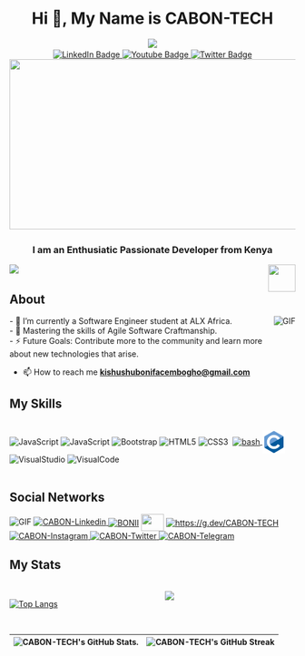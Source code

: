 <h1 align="center">Hi 👋, My Name is CABON-TECH</h1>
<div id="header" align="center">
  <img src="https://media.giphy.com/media/M9gbBd9nbDrOTu1Mqx/giphy.gif" width="100"/>
  <div id="badges" align="center">
  <a href="https://www.linkedin.com/in/boniface-mbogho-66242a243?lipi=urn%3Ali%3Apage%3Ad_flagship3_profile_view_base_contact_details%3Br86yJt9GRa%2BT7EUmujdivw%3D%3D">
    <img src="https://img.shields.io/badge/LinkedIn-blue?style=for-the-badge&logo=linkedin&logoColor=white" alt="LinkedIn Badge"/>
  </a>
  <a href="your-youtube-URL">
    <img src="https://img.shields.io/badge/YouTube-red?style=for-the-badge&logo=youtube&logoColor=white" alt="Youtube Badge"/>
  </a>
  <a href="https://twitter.com/Cabon_Bonii_">
    <img src="https://img.shields.io/badge/Twitter-blue?style=for-the-badge&logo=twitter&logoColor=white" alt="Twitter Badge"/>
  </a>
</div>
<div align="center">
  <img src="https://media.giphy.com/media/dWesBcTLavkZuG35MI/giphy.gif" width="700" height="300"/>
</div>
</div>
<h3 align="center">I am an Enthusiatic Passionate Developer from Kenya</h3>
<a href="https://www.javascript.com/"><img src="https://cdn.jsdelivr.net/gh/devicons/devicon/icons/javascript/javascript-original.svg" align="right" height="48" width="48" ></a>
<img src="https://visitor-badge.laobi.icu/badge?page_id=Gtindi.Gtindi">

## About
<img align="right" alt="GIF" height="120px" src="https://media.giphy.com/media/fhAwk4DnqNgw8/giphy.gif"/>
- 🔭 I’m currently a Software Engineer student at ALX Africa.<br/>
- 💬 Mastering the skills of Agile Software Craftmanship.<br/>
- ⚡ Future Goals: Contribute more to the community and learn more about new technologies that arise.

- 📫 How to reach me **kishushubonifacembogho@gmail.com**


## My Skills 
<div style="display: inline_block"><br>
<img align="center" alt="JavaScript" height="30" width="40" src="https://img.icons8.com/color/48/000000/linux--v1.png" style="max-width:100%;">
<img align="center" alt="JavaScript" height="30" width="40" src="https://cdn.jsdelivr.net/gh/devicons/devicon/icons/javascript/javascript-original.svg" style="max-width:100%;">
<img align="center" alt="Bootstrap" height="30" width="40" src="https://cdn.jsdelivr.net/gh/devicons/devicon/icons/bootstrap/bootstrap-plain-wordmark.svg" style="max-width:100%;">
<img align="center" alt="HTML5" height="30" width="40" src="https://cdn.jsdelivr.net/gh/devicons/devicon/icons/html5/html5-original-wordmark.svg" style="max-width:100%;">
<img align="center" alt="CSS3" height="30" width="40" src="https://cdn.jsdelivr.net/gh/devicons/devicon/icons/css3/css3-original-wordmark.svg" style="max-width:100%;">
<img align="center"> <a href="https://www.gnu.org/software/bash/" target="_blank" rel="noreferrer"> 
<img align="center" src="https://www.vectorlogo.zone/logos/gnu_bash/gnu_bash-icon.svg" alt="bash" width="40" height="40"/> 
<a href="https://www.cprogramming.com/" target="_blank" rel="noreferrer"> 
<img align="center" src="https://raw.githubusercontent.com/devicons/devicon/master/icons/c/c-original.svg" alt="c" width="40" height="40"/> </a>

<img align="center" alt="VisualStudio" height="30" width="40" src="https://cdn.jsdelivr.net/gh/devicons/devicon/icons/visualstudio/visualstudio-plain.svg" style="max-width:100%;">
<img align="center" alt="VisualCode" height="30" width="40" src="https://cdn.jsdelivr.net/gh/devicons/devicon/icons/vscode/vscode-original.svg" style="max-width:100%;">

</div>
<br />

## Social Networks 
<img alt="GIF" height="50px" src="https://media.giphy.com/media/U6dDV4ZMHioLYimEFM/giphy.gif"/>
<a href="https://www.linkedin.com/in/boniface-mbogho-66242a243?lipi=urn%3Ali%3Apage%3Ad_flagship3_profile_view_base_contact_details%3Be2UXwttrT4uxeigUZi2RlQ%3D%3D">
<img alt="CABON-Linkedin" height="30" width="40" src="https://cdn.jsdelivr.net/gh/devicons/devicon/icons/linkedin/linkedin-original.svg" style="max-width:100%;">
</a>
<a href="https://www.leetcode.com/BONII" target="blank"><img align="center" src="https://raw.githubusercontent.com/rahuldkjain/github-profile-readme-generator/master/src/images/icons/Social/leet-code.svg" alt="BONII" height="30" width="40" /></a>
<a href="https://stackoverflow.com/users/" target="blank"><img align="center" src="https://raw.githubusercontent.com/rahuldkjain/github-profile-readme-generator/master/src/images/icons/Social/stack-overflow.svg" alt="" height="30" width="40" /></a>
<a href="https://dev.to/https://g.dev/CABON-TECH" target="blank"><img align="center" src="https://raw.githubusercontent.com/rahuldkjain/github-profile-readme-generator/master/src/images/icons/Social/devto.svg" alt="https://g.dev/CABON-TECH" height="30" width="40" /></a>
<a href="https://instagram.com/@_b.o.n.i.i">
  <img  alt="CABON-Instagram" height="30" width="40" src="https://img.icons8.com/fluent/50/000000/instagram-new.png" style="max-width:100%;">
</a>
<a href="https://twitter.com/Cabon_Bonii_">
  <img  alt="CABON-Twitter" height="30" width="40" src="https://img.icons8.com/color/48/000000/twitter--v1.png"style="max-width:100%;">
</a>
<a href="https://t.me/CABON_TECH">
  <img  alt="CABON-Telegram" height="30" width="40" src="https://img.icons8.com/color/48/000000/telegram-app--v1.png" style="max-width:100%;">
</a>

<br />

## My Stats
<div style="display: inline_block"><br>
<img align='right' src="https://media.giphy.com/media/M9gbBd9nbDrOTu1Mqx/giphy.gif" width="230">


  


[![Top Langs](https://github-readme-stats.vercel.app/api/top-langs/?username=CABON-TECH&layout=compact&theme=tokyonight)](https://github.com/CABON-TECH/github-readme-stats)

</div>
<br/>

| ![CABON-TECH's GitHub Stats.](https://github-readme-stats.vercel.app/api?username=CABON-TECH&show_icons=true&theme=tokyonight) | ![CABON-TECH's GitHub Streak](https://github-readme-streak-stats.herokuapp.com/?user=CABON-TECH&theme=tokyonight) |
| --- | --- |
<!--github stats-->